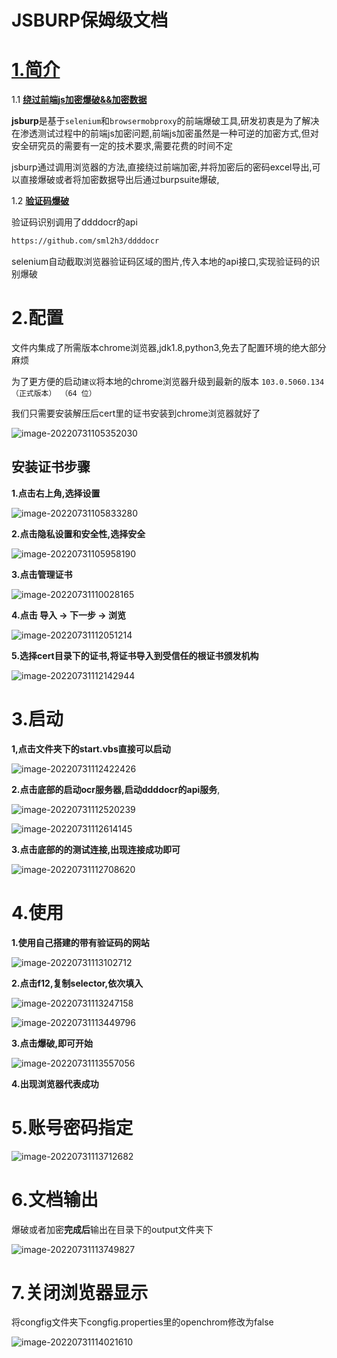 # JSBURP保姆级文档



# <u>1.简介</u>



1.1 <u>**绕过前端js加密爆破&&加密数据**</u>

**jsburp**是基于`selenium`和`browsermobproxy`的前端爆破工具,研发初衷是为了解决在渗透测试过程中的前端js加密问题,前端js加密虽然是一种可逆的加密方式,但对安全研究员的需要有一定的技术要求,需要花费的时间不定

jsburp通过调用浏览器的方法,直接绕过前端加密,并将加密后的密码excel导出,可以直接爆破或者将加密数据导出后通过burpsuite爆破,

1.2 <u>**验证码爆破**</u>

验证码识别调用了ddddocr的api

```html
https://github.com/sml2h3/ddddocr
```

selenium自动截取浏览器验证码区域的图片,传入本地的api接口,实现验证码的识别爆破



# 2.配置

文件内集成了所需版本chrome浏览器,jdk1.8,python3,免去了配置环境的绝大部分麻烦

为了更方便的启动`建议`将本地的chrome浏览器升级到最新的版本 `103.0.5060.134（正式版本） （64 位）`

我们只需要安装解压后cert里的证书安装到chrome浏览器就好了

![image-20220731105352030](https://s2.loli.net/2022/07/31/YQpDgtn9a45zVs2.png)

## 安装证书步骤

**1.点击右上角,选择设置**

![image-20220731105833280](https://s2.loli.net/2022/07/31/Z8yrzSRJiu7nxV9.png)

**2.点击隐私设置和安全性,选择安全**

![image-20220731105958190](https://s2.loli.net/2022/07/31/PeO6VBksMovy2CG.png)

**3.点击管理证书**

![image-20220731110028165](https://s2.loli.net/2022/07/31/kFMIdmLSlYcQVeq.png)

**4.点击 导入 -> 下一步 -> 浏览**

![image-20220731112051214](https://s2.loli.net/2022/07/31/xoXbH5NwIUBctfC.png)

**5.选择cert目录下的证书,将证书导入到受信任的根证书颁发机构**

![image-20220731112142944](https://s2.loli.net/2022/07/31/KcBqHLiYv4hNzEe.png)

# 3.启动

**1,点击文件夹下的start.vbs直接可以启动**

![image-20220731112422426](https://s2.loli.net/2022/07/31/ZaOpJsSAtG67uD1.png)

**2.点击底部的启动ocr服务器,启动ddddocr的api服务**,

![image-20220731112520239](https://s2.loli.net/2022/07/31/2aUcdZwH5nVkQMq.png)

![image-20220731112614145](https://s2.loli.net/2022/07/31/bVLKulZz9DstHIy.png)

**3.点击底部的的测试连接,出现连接成功即可**

![image-20220731112708620](https://s2.loli.net/2022/07/31/3xQmSz5tfUe8hrl.png)

# 4.使用

**1.使用自己搭建的带有验证码的网站**

![image-20220731113102712](https://s2.loli.net/2022/07/31/RGL2hSzW7KcjZOo.png)

**2.点击f12,复制selector,依次填入**

![image-20220731113247158](https://s2.loli.net/2022/07/31/gUfxMJpX93Lev6T.png)

![image-20220731113449796](https://s2.loli.net/2022/07/31/LxXhPWTBz3il49Q.png)

**3.点击爆破,即可开始**

![image-20220731113557056](https://s2.loli.net/2022/07/31/GUfDg1Al7c2xeWz.png)

**4.出现浏览器代表成功**

# 5.账号密码指定

![image-20220731113712682](https://s2.loli.net/2022/07/31/jWeMPu36Jk4wVoz.png)

# 6.文档输出

爆破或者加密**完成后**输出在目录下的output文件夹下

![image-20220731113749827](https://s2.loli.net/2022/07/31/GwZIlgdP6c2qCab.png)

# 7.关闭浏览器显示

将congfig文件夹下congfig.properties里的openchrom修改为false

![image-20220731114021610](https://s2.loli.net/2022/07/31/1kqnt39ArD6Ih2f.png)
